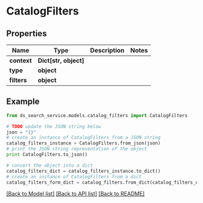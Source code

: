 # CatalogFilters


## Properties

Name | Type | Description | Notes
------------ | ------------- | ------------- | -------------
**context** | **Dict[str, object]** |  | 
**type** | **object** |  | 
**filters** | **object** |  | 

## Example

```python
from ds_search_service.models.catalog_filters import CatalogFilters

# TODO update the JSON string below
json = "{}"
# create an instance of CatalogFilters from a JSON string
catalog_filters_instance = CatalogFilters.from_json(json)
# print the JSON string representation of the object
print CatalogFilters.to_json()

# convert the object into a dict
catalog_filters_dict = catalog_filters_instance.to_dict()
# create an instance of CatalogFilters from a dict
catalog_filters_form_dict = catalog_filters.from_dict(catalog_filters_dict)
```
[[Back to Model list]](../README.md#documentation-for-models) [[Back to API list]](../README.md#documentation-for-api-endpoints) [[Back to README]](../README.md)



